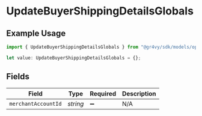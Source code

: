 # UpdateBuyerShippingDetailsGlobals

## Example Usage

```typescript
import { UpdateBuyerShippingDetailsGlobals } from "@gr4vy/sdk/models/operations";

let value: UpdateBuyerShippingDetailsGlobals = {};
```

## Fields

| Field               | Type                | Required            | Description         |
| ------------------- | ------------------- | ------------------- | ------------------- |
| `merchantAccountId` | *string*            | :heavy_minus_sign:  | N/A                 |